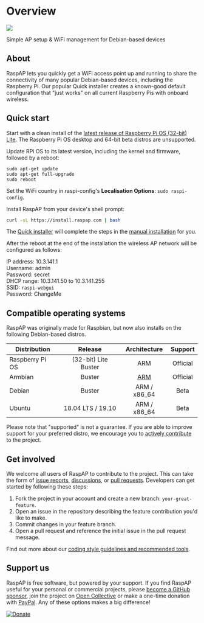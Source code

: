 # Overview

![](https://camo.githubusercontent.com/4ab9f14ff0d3e36887b0264e7c2ea5b8daac1450a46e1fa29161f6a0362a3fe3/68747470733a2f2f692e696d6775722e636f6d2f556467444b50692e706e67)

Simple AP setup & WiFi management for Debian-based devices

## About
RaspAP lets you quickly get a WiFi access point up and running to share the connectivity of many popular Debian-based devices, including the Raspberry Pi.
Our popular Quick installer creates a known-good default configuration that "just works" on all current Raspberry Pis with onboard wireless.

## Quick start
Start with a clean install of the [latest release of Raspberry Pi OS (32-bit) Lite](https://www.raspberrypi.org/downloads/raspbian/). The Raspberry Pi OS desktop and 64-bit beta distros are unsupported.

Update RPi OS to its latest version, including the kernel and firmware, followed by a reboot:

```
sudo apt-get update
sudo apt-get full-upgrade
sudo reboot
```
Set the WiFi country in raspi-config's **Localisation Options**: `sudo raspi-config`.

Install RaspAP from your device's shell prompt:
```sh
curl -sL https://install.raspap.com | bash
```
The [Quick installer](/quick/) will complete the steps in the [manual installation](/manual/) for you.

After the reboot at the end of the installation the wireless AP network will be configured as follows:

  IP address: 10.3.141.1  
  Username: admin  
  Password: secret  
  DHCP range: 10.3.141.50 to 10.3.141.255  
  SSID: `raspi-webgui`  
  Password: ChangeMe  

## Compatible operating systems
RaspAP was originally made for Raspbian, but now also installs on the following Debian-based distros.

| Distribution | Release  | Architecture | Support |
|---|:---:|:---:|:---:|
| Raspberry Pi OS | (32-bit) Lite Buster | ARM | Official |
| Armbian | Buster | [ARM](https://docs.armbian.com/#supported-chips) | Official |
| Debian  |  Buster | ARM / x86_64  | Beta |
| Ubuntu  |  18.04 LTS / 19.10 | ARM / x86_64  | Beta |

Please note that "supported" is not a guarantee. If you are able to improve support for your preferred distro, we encourage you to [actively contribute](#get-involved) to the project.

## Get involved
We welcome all users of RaspAP to contribute to the project. This can take the form of [issue reports](https://github.com/billz/raspap/issues), [discussions](https://github.com/billz/raspap/discussions), or [pull requests](https://github.com/billz/raspap/pulls).
Developers can get started by following these steps:

1. Fork the project in your account and create a new branch: `your-great-feature`.
2. Open an issue in the repository describing the feature contribution you'd like to make.
3. Commit changes in your feature branch.
4. Open a pull request and reference the initial issue in the pull request message.

Find out more about our [coding style guidelines and recommended tools](https://github.com/billz/raspap/blob/master/CONTRIBUTING.md).

## Support us
RaspAP is free software, but powered by your support. If you find RaspAP useful for your personal or commercial projects, please [become a GitHub sponsor](https://github.com/sponsors/billz), join the project on [Open Collective](https://opencollective.com/raspap) or make a one-time donation with [PayPal](https://www.paypal.com/paypalme2/billzgithub). Any of these options makes a big difference!

[![Donate](https://img.shields.io/badge/Donate-PayPal-green.svg?style=for-the-badge&logo=paypal&link=https://www.paypal.com/paypalme2/billzgithub)](https://www.paypal.com/paypalme2/billzgithub)
